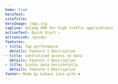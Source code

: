 ```yaml
---
home: true
heroText:  
siteTitle: 
heroImage: logo.svg
tagline: Golang ORM for high traffic applications
actionText: Quick Start →
actionLink: /guide/
features:
- title: Top performance
  details: Feature 1 Description
- title: Centralised access to data
  details: Feature 2 Description
- title: Scales data horizontally
  details: Feature 3 Description
footer: Made by Łukasz Lato with ❤️
---
```

